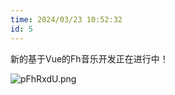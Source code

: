 ```yaml
---
time: 2024/03/23 10:52:32
id: 5
---
```

新的基于Vue的Fh音乐开发正在进行中！

![pFhRxdU.png](https://s21.ax1x.com/2024/03/23/pFhRxdU.png)